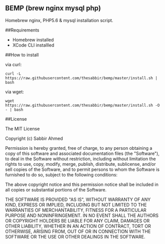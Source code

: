 ## BEMP (brew nginx mysql php)
Homebrew nginx, PHP5.6  & mysql installation script.

##Requirements
 * Homebrew installed
 * XCode CLI installled

##How to install

via curl:
```
curl -L https://raw.githubusercontent.com/thesabbir/bemp/master/install.sh | bash
```

via wget:
```
wget https://raw.githubusercontent.com/thesabbir/bemp/master/install.sh -O - | bash
```

##License

The MIT License

Copyright (c) Sabbir Ahmed

Permission is hereby granted, free of charge, to any person obtaining a copy
of this software and associated documentation files (the "Software"), to deal
in the Software without restriction, including without limitation the rights
to use, copy, modify, merge, publish, distribute, sublicense, and/or sell
copies of the Software, and to permit persons to whom the Software is
furnished to do so, subject to the following conditions:

The above copyright notice and this permission notice shall be included in
all copies or substantial portions of the Software.

THE SOFTWARE IS PROVIDED "AS IS", WITHOUT WARRANTY OF ANY KIND, EXPRESS OR
IMPLIED, INCLUDING BUT NOT LIMITED TO THE WARRANTIES OF MERCHANTABILITY,
FITNESS FOR A PARTICULAR PURPOSE AND NONINFRINGEMENT. IN NO EVENT SHALL THE
AUTHORS OR COPYRIGHT HOLDERS BE LIABLE FOR ANY CLAIM, DAMAGES OR OTHER
LIABILITY, WHETHER IN AN ACTION OF CONTRACT, TORT OR OTHERWISE, ARISING FROM,
OUT OF OR IN CONNECTION WITH THE SOFTWARE OR THE USE OR OTHER DEALINGS IN
THE SOFTWARE.
